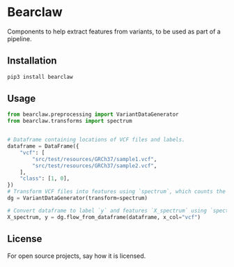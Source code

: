 # Bearclaw
Components to help extract features from variants, to be used as part of a pipeline.

## Installation
```bash
pip3 install bearclaw
```

## Usage
```python
from bearclaw.preprocessing import VariantDataGenerator
from bearclaw.transforms import spectrum


# Dataframe containing locations of VCF files and labels.
dataframe = DataFrame({
    "vcf": [
        "src/test/resources/GRCh37/sample1.vcf",
        "src/test/resources/GRCh37/sample2.vcf",
    ],
    "class": [1, 0],
})
# Transform VCF files into features using `spectrum`, which counts the number of variants by flanking context.
dg = VariantDataGenerator(transform=spectrum)

# Convert dataframe to label `y` and features `X_spectrum` using `spectrum`.
X_spectrum, y = dg.flow_from_dataframe(dataframe, x_col="vcf")
```


## License
For open source projects, say how it is licensed.
